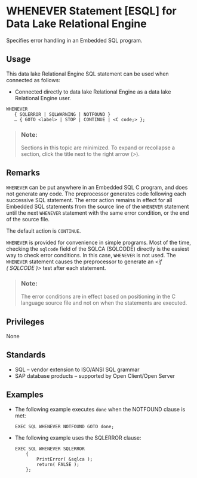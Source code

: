<!-- loioa628d54984f210158db8a906f33f2297 -->

# WHENEVER Statement \[ESQL\] for Data Lake Relational Engine

Specifies error handling in an Embedded SQL program.



<a name="loioa628d54984f210158db8a906f33f2297__section_ovp_dvr_znb"/>

## Usage

This data lake Relational Engine SQL statement can be used when connected as follows:

-   Connected directly to data lake Relational Engine as a data lake Relational Engine user.



```
WHENEVER
   { SQLERROR | SQLWARNING | NOTFOUND }
   … { GOTO <label> | STOP | CONTINUE | <C code;> };
```



> ### Note:  
> Sections in this topic are minimized. To expand or recollapse a section, click the title next to the right arrow \(*\>*\).



<a name="loioa628d54984f210158db8a906f33f2297__IQ_Usage"/>

## Remarks

`WHENEVER` can be put anywhere in an Embedded SQL C program, and does not generate any code. The preprocessor generates code following each successive SQL statement. The error action remains in effect for all Embedded SQL statements from the source line of the `WHENEVER` statement until the next `WHENEVER` statement with the same error condition, or the end of the source file.

The default action is `CONTINUE`.

`WHENEVER` is provided for convenience in simple programs. Most of the time, checking the `sqlcode` field of the SQLCA \(SQLCODE\) directly is the easiest way to check error conditions. In this case, `WHENEVER` is not used. The `WHENEVER` statement causes the preprocessor to generate an *<if \( SQLCODE \)\>* test after each statement.

> ### Note:  
> The error conditions are in effect based on positioning in the C language source file and not on when the statements are executed.



<a name="loioa628d54984f210158db8a906f33f2297__IQ_Permissions"/>

## Privileges

None



<a name="loioa628d54984f210158db8a906f33f2297__IQ_Standards"/>

## Standards

-   SQL – vendor extension to ISO/ANSI SQL grammar
-   SAP database products – supported by Open Client/Open Server



<a name="loioa628d54984f210158db8a906f33f2297__IQ_Examples"/>

## Examples

-   The following example executes `done` when the NOTFOUND clause is met:

    ```
    EXEC SQL WHENEVER NOTFOUND GOTO done;
    ```

-   The following example uses the SQLERROR clause:

    ```
    EXEC SQL WHENEVER SQLERROR
    	{ 
    		PrintError( &sqlca ); 
    		return( FALSE ); 
    	};
    ```


